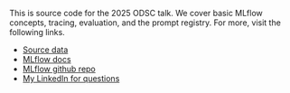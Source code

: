 This is source code for the 2025 ODSC talk. We cover basic MLflow concepts, tracing, evaluation, and
the prompt registry. For more, visit the following links.

* [Source data](https://guillaumejaume.github.io/FUNSD/download/)
* [MLflow docs](https://mlflow.org/docs/latest/)
* [MLflow github repo](https://github.com/mlflow/mlflow)
* [My LinkedIn for questions](https://www.linkedin.com/in/-michael-berk/)